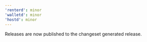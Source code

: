 ```yaml
---
'renterd': minor
'walletd': minor
'hostd': minor
---
```


Releases are now published to the changeset generated release.
